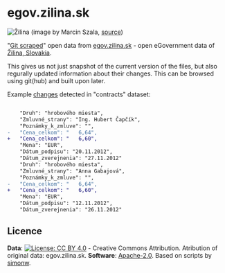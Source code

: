 # egov.zilina.sk

![Žilina](https://upload.wikimedia.org/wikipedia/commons/thumb/2/29/%C5%BDilina_-_N%C3%A1mestie_A._Hlinku.jpg/1200px-%C5%BDilina_-_N%C3%A1mestie_A._Hlinku.jpg)
(image by Marcin Szala, [source](https://en.wikipedia.org/wiki/%C5%BDilina#/media/File:%C5%BDilina_-_N%C3%A1mestie_A._Hlinku.jpg))

"[Git scraped](https://simonwillison.net/2020/Oct/9/git-scraping/)" open data from [egov.zilina.sk](https://egov.zilina.sk/Default.aspx?NavigationState=1100:0:) - open eGovernment data of [Žilina, Slovakia](https://en.wikipedia.org/wiki/%C5%BDilina).

This gives us not just snapshot of the current version of the files, but also regurally updated information about their changes. This can be browsed using git(hub) and built upon later.

Example [changes](https://github.com/daddy32/egov.zilina.sk/commit/b69f3116fa0e687a0c6d90c179464a077d1f6cfc) detected in "contracts" dataset:

```diff

    "Druh": "hrobového miesta",
    "Zmluvné_strany": "Ing. Hubert Čapčík",
    "Poznámky_k_zmluve": "",
-   "Cena_celkom": "   6,64",
+   "Cena_celkom": "   6,60",
    "Mena": "EUR",
    "Dátum_podpisu": "20.11.2012",
    "Dátum_zverejnenia": "27.11.2012"
    "Druh": "hrobového miesta",
    "Zmluvné_strany": "Anna Gabajová",
    "Poznámky_k_zmluve": "",
-   "Cena_celkom": "   6,64",
+   "Cena_celkom": "   6,60",
    "Mena": "EUR",
    "Dátum_podpisu": "12.11.2012",
    "Dátum_zverejnenia": "26.11.2012"
```

## Licence

**Data**: [![License: CC BY 4.0](https://licensebuttons.net/l/by/4.0/80x15.png)](https://creativecommons.org/licenses/by/4.0/) - Creative Commons Attribution. Atribution of original data: egov.zilina.sk.
**Software**: [Apache-2.0](https://www.apache.org/licenses/LICENSE-2.0). Based on scripts by [simonw](https://github.com/simonw).
